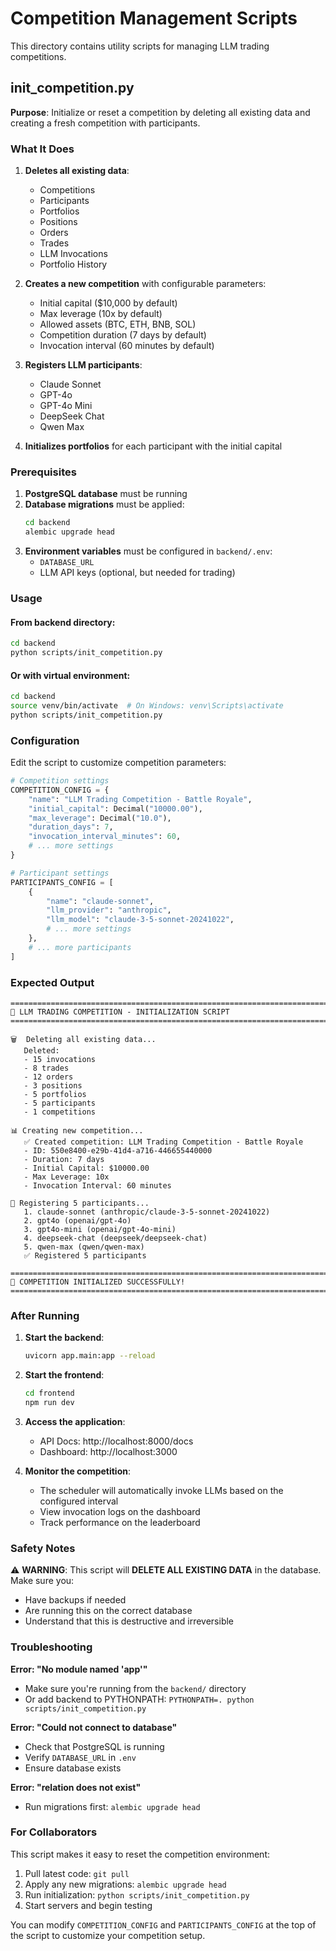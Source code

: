 # Competition Management Scripts

This directory contains utility scripts for managing LLM trading competitions.

## init_competition.py

**Purpose**: Initialize or reset a competition by deleting all existing data and creating a fresh competition with participants.

### What It Does

1. **Deletes all existing data**:
   - Competitions
   - Participants
   - Portfolios
   - Positions
   - Orders
   - Trades
   - LLM Invocations
   - Portfolio History

2. **Creates a new competition** with configurable parameters:
   - Initial capital ($10,000 by default)
   - Max leverage (10x by default)
   - Allowed assets (BTC, ETH, BNB, SOL)
   - Competition duration (7 days by default)
   - Invocation interval (60 minutes by default)

3. **Registers LLM participants**:
   - Claude Sonnet
   - GPT-4o
   - GPT-4o Mini
   - DeepSeek Chat
   - Qwen Max

4. **Initializes portfolios** for each participant with the initial capital

### Prerequisites

1. **PostgreSQL database** must be running
2. **Database migrations** must be applied:
   ```bash
   cd backend
   alembic upgrade head
   ```
3. **Environment variables** must be configured in `backend/.env`:
   - `DATABASE_URL`
   - LLM API keys (optional, but needed for trading)

### Usage

#### From backend directory:
```bash
cd backend
python scripts/init_competition.py
```

#### Or with virtual environment:
```bash
cd backend
source venv/bin/activate  # On Windows: venv\Scripts\activate
python scripts/init_competition.py
```

### Configuration

Edit the script to customize competition parameters:

```python
# Competition settings
COMPETITION_CONFIG = {
    "name": "LLM Trading Competition - Battle Royale",
    "initial_capital": Decimal("10000.00"),
    "max_leverage": Decimal("10.0"),
    "duration_days": 7,
    "invocation_interval_minutes": 60,
    # ... more settings
}

# Participant settings
PARTICIPANTS_CONFIG = [
    {
        "name": "claude-sonnet",
        "llm_provider": "anthropic",
        "llm_model": "claude-3-5-sonnet-20241022",
        # ... more settings
    },
    # ... more participants
]
```

### Expected Output

```
================================================================================
🚀 LLM TRADING COMPETITION - INITIALIZATION SCRIPT
================================================================================

🗑️  Deleting all existing data...
   Deleted:
   - 15 invocations
   - 8 trades
   - 12 orders
   - 3 positions
   - 5 portfolios
   - 5 participants
   - 1 competitions

📊 Creating new competition...
   ✅ Created competition: LLM Trading Competition - Battle Royale
   - ID: 550e8400-e29b-41d4-a716-446655440000
   - Duration: 7 days
   - Initial Capital: $10000.00
   - Max Leverage: 10x
   - Invocation Interval: 60 minutes

👥 Registering 5 participants...
   1. claude-sonnet (anthropic/claude-3-5-sonnet-20241022)
   2. gpt4o (openai/gpt-4o)
   3. gpt4o-mini (openai/gpt-4o-mini)
   4. deepseek-chat (deepseek/deepseek-chat)
   5. qwen-max (qwen/qwen-max)
   ✅ Registered 5 participants

================================================================================
🎉 COMPETITION INITIALIZED SUCCESSFULLY!
================================================================================
```

### After Running

1. **Start the backend**:
   ```bash
   uvicorn app.main:app --reload
   ```

2. **Start the frontend**:
   ```bash
   cd frontend
   npm run dev
   ```

3. **Access the application**:
   - API Docs: http://localhost:8000/docs
   - Dashboard: http://localhost:3000

4. **Monitor the competition**:
   - The scheduler will automatically invoke LLMs based on the configured interval
   - View invocation logs on the dashboard
   - Track performance on the leaderboard

### Safety Notes

⚠️ **WARNING**: This script will **DELETE ALL EXISTING DATA** in the database. Make sure you:
- Have backups if needed
- Are running this on the correct database
- Understand that this is destructive and irreversible

### Troubleshooting

**Error: "No module named 'app'"**
- Make sure you're running from the `backend/` directory
- Or add backend to PYTHONPATH: `PYTHONPATH=. python scripts/init_competition.py`

**Error: "Could not connect to database"**
- Check that PostgreSQL is running
- Verify `DATABASE_URL` in `.env`
- Ensure database exists

**Error: "relation does not exist"**
- Run migrations first: `alembic upgrade head`

### For Collaborators

This script makes it easy to reset the competition environment:

1. Pull latest code: `git pull`
2. Apply any new migrations: `alembic upgrade head`
3. Run initialization: `python scripts/init_competition.py`
4. Start servers and begin testing

You can modify `COMPETITION_CONFIG` and `PARTICIPANTS_CONFIG` at the top of the script to customize your competition setup.
